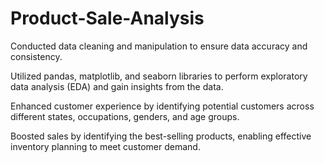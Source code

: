# Product-Sale-Analysis
Conducted data cleaning and manipulation to ensure data accuracy and consistency.

Utilized pandas, matplotlib, and seaborn libraries to perform exploratory data analysis (EDA) and gain insights from the data.

Enhanced customer experience by identifying potential customers across different states, occupations, genders, and age groups.

Boosted sales by identifying the best-selling products, enabling effective inventory planning to meet customer demand.
